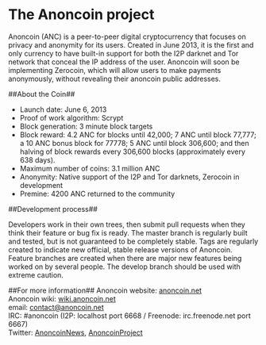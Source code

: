 The Anoncoin project
====================

Anoncoin (ANC) is a peer-to-peer digital cryptocurrency that focuses on privacy and anonymity for its users. Created in June 2013, it is the first and only currency to have built-in support for both the I2P darknet and Tor network that conceal the IP address of the user. Anoncoin will soon be implementing Zerocoin, which will allow users to make payments anonymously, without revealing their anoncoin public addresses.

##About the Coin##
* Launch date: June 6, 2013
* Proof of work algorithm: Scrypt
* Block generation: 3 minute block targets
* Block reward: 4.2 ANC for blocks until 42,000; 7 ANC until block 77,777; a 10 ANC bonus block for 77778; 5 ANC until block 306,600; and then halving of block rewards every 306,600 blocks (approximately every 638 days).
* Maximum number of coins: 3.1 million ANC
* Anonymity: Native support of the I2P and Tor darknets, Zerocoin in development
* Premine: 4200 ANC returned to the community

##Development process##

Developers work in their own trees, then submit pull requests when
they think their feature or bug fix is ready. The master branch is regularly built and tested, but is not guaranteed to be completely stable. Tags are regularly created to indicate new official, stable release versions of Anoncoin. Feature branches are created when there are major new features being
worked on by several people. The develop branch should be used with extreme caution.

##For more information##
Anoncoin website: [anoncoin.net](https://anoncoin.net/)<br />
Anoncoin wiki: [wiki.anoncoin.net](https://wiki.anoncoin.net/)<br />
email: [contact@anoncoin.net](mailto:contact@anoncoin.net)<br />
IRC: #anoncoin (I2P: localhost port 6668 / Freenode: irc.freenode.net port 6667)<br />
Twitter: [AnoncoinNews](https://twitter.com/AnoncoinNews), [AnoncoinProject](https://twitter.com/AnoncoinProject)